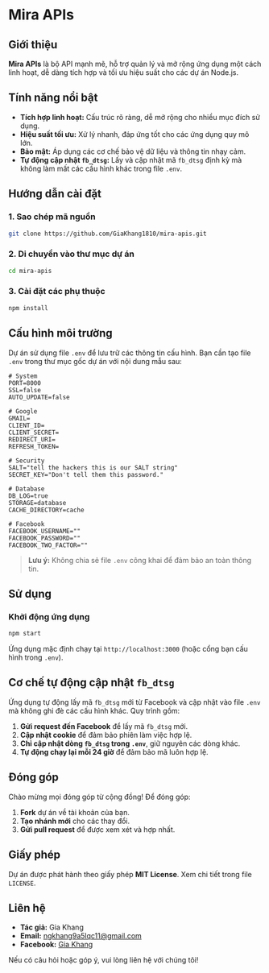 # Mira APIs

## Giới thiệu

**Mira APIs** là bộ API mạnh mẽ, hỗ trợ quản lý và mở rộng ứng dụng một cách linh hoạt, dễ dàng tích hợp và tối ưu hiệu suất cho các dự án Node.js.

## Tính năng nổi bật

- **Tích hợp linh hoạt:** Cấu trúc rõ ràng, dễ mở rộng cho nhiều mục đích sử dụng.
- **Hiệu suất tối ưu:** Xử lý nhanh, đáp ứng tốt cho các ứng dụng quy mô lớn.
- **Bảo mật:** Áp dụng các cơ chế bảo vệ dữ liệu và thông tin nhạy cảm.
- **Tự động cập nhật `fb_dtsg`:** Lấy và cập nhật mã `fb_dtsg` định kỳ mà không làm mất các cấu hình khác trong file `.env`.

## Hướng dẫn cài đặt

### 1. Sao chép mã nguồn

```bash
git clone https://github.com/GiaKhang1810/mira-apis.git
```

### 2. Di chuyển vào thư mục dự án

```bash
cd mira-apis
```

### 3. Cài đặt các phụ thuộc

```bash
npm install
```

## Cấu hình môi trường

Dự án sử dụng file `.env` để lưu trữ các thông tin cấu hình. Bạn cần tạo file `.env` trong thư mục gốc dự án với nội dung mẫu sau:

```env
# System
PORT=8000
SSL=false
AUTO_UPDATE=false

# Google
GMAIL=
CLIENT_ID=
CLIENT_SECRET=
REDIRECT_URI=
REFRESH_TOKEN=

# Security
SALT="tell the hackers this is our SALT string"
SECRET_KEY="Don't tell them this password."

# Database
DB_LOG=true
STORAGE=database
CACHE_DIRECTORY=cache

# Facebook
FACEBOOK_USERNAME=""
FACEBOOK_PASSWORD=""
FACEBOOK_TWO_FACTOR=""
```

> **Lưu ý:** Không chia sẻ file `.env` công khai để đảm bảo an toàn thông tin.

## Sử dụng

### Khởi động ứng dụng

```bash
npm start
```

Ứng dụng mặc định chạy tại `http://localhost:3000` (hoặc cổng bạn cấu hình trong `.env`).

## Cơ chế tự động cập nhật `fb_dtsg`

Ứng dụng tự động lấy mã `fb_dtsg` mới từ Facebook và cập nhật vào file `.env` mà không ghi đè các cấu hình khác. Quy trình gồm:

1. **Gửi request đến Facebook** để lấy mã `fb_dtsg` mới.
2. **Cập nhật cookie** để đảm bảo phiên làm việc hợp lệ.
3. **Chỉ cập nhật dòng `fb_dtsg` trong `.env`**, giữ nguyên các dòng khác.
4. **Tự động chạy lại mỗi 24 giờ** để đảm bảo mã luôn hợp lệ.

## Đóng góp

Chào mừng mọi đóng góp từ cộng đồng! Để đóng góp:

1. **Fork** dự án về tài khoản của bạn.
2. **Tạo nhánh mới** cho các thay đổi.
3. **Gửi pull request** để được xem xét và hợp nhất.

## Giấy phép

Dự án được phát hành theo giấy phép **MIT License**. Xem chi tiết trong file `LICENSE`.

## Liên hệ

- **Tác giả:** Gia Khang
- **Email:** ngkhang9a5lqc11@gmail.com
- **Facebook:** [Gia Khang](https://www.facebook.com/GiaKhang.1810)

Nếu có câu hỏi hoặc góp ý, vui lòng liên hệ với chúng tôi!